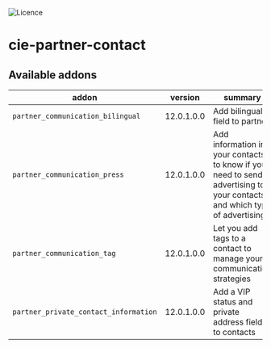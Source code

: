 ![Licence](https://img.shields.io/badge/licence-AGPL--3-blue.svg)

# cie-partner-contact

<!-- prettier-ignore-start -->
[//]: # (addons)

Available addons
----------------
addon | version | summary
--- | --- | ---
`partner_communication_bilingual` | 12.0.1.0.0 | Add bilingual field to partner
`partner_communication_press` | 12.0.1.0.0 | Add information in your contacts to know if you need to send advertising to your contacts and which type of advertising
`partner_communication_tag` | 12.0.1.0.0 | Let you add tags to a contact to manage your communication strategies
`partner_private_contact_information` | 12.0.1.0.0 | Add a VIP status and private address fields to contacts

[//]: # (end addons)
<!-- prettier-ignore-end -->
